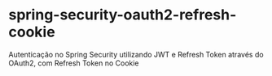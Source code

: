 # spring-security-oauth2-refresh-cookie
Autenticação no Spring Security utilizando JWT e Refresh Token através do OAuth2, com Refresh Token no Cookie
